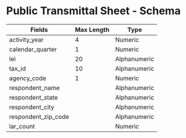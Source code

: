 # Public Transmittal Sheet - Schema

Fields|Max Length|Type|
------|----------|----|
activity\_year|4|Numeric
calendar\_quarter|1|Numeric
lei|20|Alphanumeric
tax\_id|10|Alphanumeric
agency\_code|1|Numeric
respondent\_name||Alphanumeric
respondent\_state||Alphanumeric
respondent\_city||Alphanumeric
respondent\_zip\_code||Alphanumeric
lar\_count||Numeric
